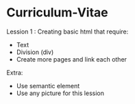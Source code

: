 # Curriculum-Vitae

Lession 1 : Creating basic html that require:

- Text
- Division (div)
- Create more pages and link each other

Extra:

- Use semantic element
- Use any picture for this lession
